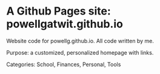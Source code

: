 # A Github Pages site: powellgatwit.github.io
Website code for powellg.github.io. All code written by me.

Purpose: a customized, personalized homepage with links.

Categories: School, Finances, Personal, Tools